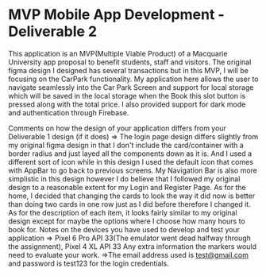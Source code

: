 # MVP Mobile App Development - Deliverable 2



This application is an MVP(Multiple Viable Product) of a Macquarie University app proposal to benefit students, staff and visitors. The original figma design I designed has several transactions but in this MVP, I will be focusing on the CarPark functionality. My application here allows the user to navigate seamlessly into the Car Park Screen and support for local storage which will be saved in the local storage when the Book this slot button is pressed along with the total price. I also provided support for dark mode and authentication through Firebase.

Comments on how the design of your application differs from your Deliverable 1 design (if it does)
=> The login page design differs slightly from my original figma design in that I don't include the card/container with a border radius and just layed all the components down as it is. And I used a different sort of icon while in this design I used the default icon that comes with AppBar to go back to previous screens. My Navigation Bar is also more simplistic in this design however I do believe that I followed my original design to a reasonable extent for my Login and Register Page. As for the home, I decided that changing the cards to look the way it did now is better than doing two cards in one row just as I did before therefore I changed it. As for the description of each item, it looks fairly similar to my original design except for maybe the options where I choose how many hours to book for.
Notes on the devices you have used to develop and test your application
=> Pixel 6 Pro API 33(The emulator went dead halfway through the assignment), Pixel 4 XL API 33
Any extra information the markers would need to evaluate your work.
=>The email address used is test@gmail.com and password is test123 for the login credentials.